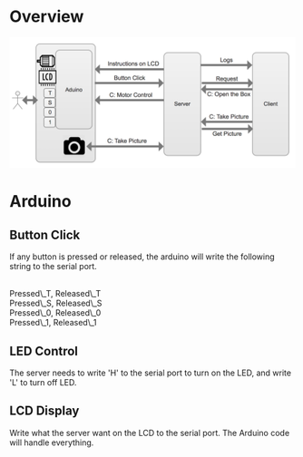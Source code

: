 # Overview
![](./random/system_architecture.png)

# Arduino
## Button Click

If any button is pressed or released, the arduino will write the following string to the serial port. 

<br>
Pressed\_T, Released\_T
<br>
Pressed\_S, Released\_S
<br>
Pressed\_0, Released\_0
<br>
Pressed\_1, Released\_1

## LED Control
The server needs to write 'H' to the serial port to turn on the LED, and write 'L' to turn off LED.


## LCD Display
Write what the server want on the LCD to the serial port. The Arduino code will handle everything. 
